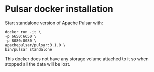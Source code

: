 # Pulsar docker installation

Start standalone version of Apache Pulsar with:

```
docker run -it \
-p 6650:6650 \
-p 8080:8080 \
apachepulsar/pulsar:3.1.0 \
bin/pulsar standalone
```

This docker does not have any storage volume attached to it so when stopped all the data will be lost. 